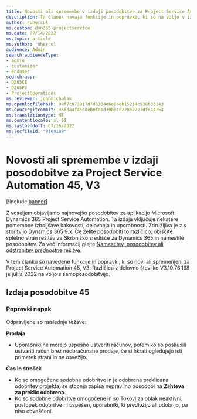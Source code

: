 ```yaml
---
title: Novosti ali spremembe v izdaji posodobitve za Project Service Automation 45, V3
description: Ta članek navaja funkcije in popravke, ki so na voljo v izdaji posodobitve 45, V3 storitve Microsoft Dynamics 365 Project Service Automation.
author: ruhercul
ms.custom: dyn365-projectservice
ms.date: 07/14/2022
ms.topic: article
ms.author: ruhercul
audience: Admin
search.audienceType:
- admin
- customizer
- enduser
search.app:
- D365CE
- D365PS
- ProjectOperations
ms.reviewer: johnmichalak
ms.openlocfilehash: 98f7c973917d7d6334e6e0aeb15214c538b33143
ms.sourcegitcommit: 36fda4f45ddeb0f81d30bd1e22852727df644754
ms.translationtype: MT
ms.contentlocale: sl-SI
ms.lasthandoff: 07/16/2022
ms.locfileid: "9169189"
---
```

# <a name="whats-new-or-changed-in-project-service-automation-update-release-45-v3"></a>Novosti ali spremembe v izdaji posodobitve za Project Service Automation 45, V3

[!include [banner](../includes/psa-now-project-operations.md)]

Z veseljem objavljamo najnovejšo posodobitev za aplikacijo Microsoft Dynamics 365 Project Service Automation. Ta izdaja vključuje nekatere pomembne izboljšave kakovosti, delovanja in uporabnosti. Združljiva je z s storitvijo Dynamics 365 9.x. Če želite posodobiti to različico, obiščite spletno stran rešitev za Skrbniško središče za Dynamics 365 in namestite posodobitev. Za več informacij glejte [Namestitev, posodobitev ali odstranitev prednostne rešitve](/power-platform/admin/install-remove-preferred-solution).

V tem članku so navedene funkcije in popravki, ki so novi ali spremenjeni za Project Service Automation 45, V3. Različica z delovno številko V3.10.76.168 je julija 2022 na voljo s samoposodobitvijo.

## <a name="update-release-45"></a>Izdaja posodobitve 45

### <a name="bug-fixes"></a>Popravki napak

Odpravljene so naslednje težave:

**Prodaja**

- Uporabniki ne morejo uspešno ustvariti računov, potem ko so poskusili ustvariti račun brez neobračunane prodaje, če si hkrati ogledujejo isti primerek strani in ne osvežijo.

**Čas in strošek**

- Ko so omogočene sodobne odobritve in je odobrena preklicana odobritev projekta, se stopnja zapisa nepravilno posodobi na **Zahteva za preklic odobrena**.
- Ko so sodobne odobritve omogočene in so Tokovi za oblak neaktivni, postopek odobritve ni uspešen, uporabniki, ki predložijo ali odobrijo, pa niso obveščeni.
